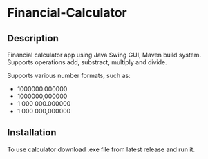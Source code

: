 # Financial-Calculator
## Description
Financial calculator app using Java Swing GUI, Maven build system. Supports operations add, substract, multiply and divide. 

Supports various number formats, such as:
* 1000000.000000
* 1000000,000000
* 1 000 000.000000
* 1 000 000,000000

## Installation
To use calculator download .exe file from latest release and run it.

